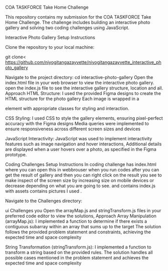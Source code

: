 COA TASKFORCE Take Home Challenge

This repository contains my submission for the COA TASKFORCE Take Home Challenge. 
The challenge includes building an interactive photo gallery and solving two coding challenges using JavaScript.

Interactive Photo Gallery
Setup Instructions

Clone the repository to your local machine:

git clone< https://github.com/niyogitangazayvette/niyogitangazayvette_interactive_photo_gallery

Navigate to the project directory:
cd interactive-photo-gallery
Open the index.html file in your web browser to view the interactive photo gallery.
open the index.js file to see the interactive gallery structure, location and all.
Approach
HTML Structure: I used  the provided Figma designs to create the HTML structure for the photo gallery Each image  is wrapped in a <div> element with appropriate classes for styling and interaction.

CSS Styling: I used CSS to style the gallery elements, ensuring pixel-perfect accuracy with the Figma designs Media queries were implemented to ensure responsiveness across different screen sizes and devices

JavaScript Interactivity: JavaScript was used to implement interactivity features such as image  navigation and hover interactions, Additional details are displayed when a user hovers over a photo, as specified in the Figma prototype.

Coding Challenges
Setup Instructions
In coding challenge has index.html where you can open this in webbrouser when you run codes after you can get the result of gallery and then you can right click on the result you see to make inspect of the screen size by increasing size on mobile devices or decrease depending on what you are going to see.
 and contains index.js with assets contains pictures I used .
 
Navigate to the Challenges directory:

ui Challenges
you Open the arrayMap.js and stringTransform.js files in your preferred code editor to view the solutions,
Approach
Array Manipulation (arrayMap.js): I implemented a function to determine if there exists a contiguous subarray within an array that sums up to the target The solution follows the provided problem statement and constraints, achieving the expected time and space complexity

String Transformation (stringTransform.js): I implemented a function to transform a string based on the provided rules. The solution handles all possible cases mentioned in the problem statement and achieves the expected time and space complexity
